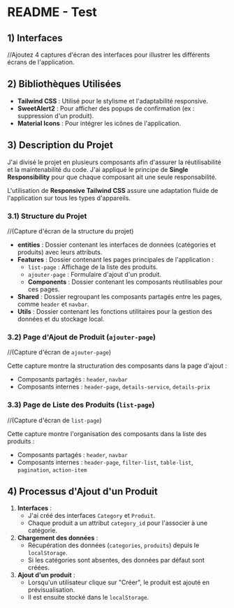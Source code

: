 # README - Test

## 1) Interfaces
//Ajoutez 4 captures d'écran des interfaces pour illustrer les différents écrans de l'application.

## 2) Bibliothèques Utilisées
- **Tailwind CSS** : Utilisé pour le stylisme et l'adaptabilité responsive.
- **SweetAlert2** : Pour afficher des popups de confirmation (ex : suppression d'un produit).
- **Material Icons** : Pour intégrer les icônes de l'application.

## 3) Description du Projet
J'ai divisé le projet en plusieurs composants afin d'assurer la réutilisabilité et la maintenabilité du code. J'ai appliqué le principe de **Single Responsibility** pour que chaque composant ait une seule responsabilité.

L'utilisation de **Responsive Tailwind CSS** assure une adaptation fluide de l'application sur tous les types d'appareils.

### 3.1) Structure du Projet
//(Capture d'écran de la structure du projet)

- **entities** : Dossier contenant les interfaces de données (catégories et produits) avec leurs attributs.
- **Features** : Dossier contenant les pages principales de l'application :
  - `list-page` : Affichage de la liste des produits.
  - `ajouter-page` : Formulaire d'ajout d'un produit.
  - **Components** : Dossier contenant les composants réutilisables pour ces pages.
- **Shared** : Dossier regroupant les composants partagés entre les pages, comme `header` et `navbar`.
- **Utils** : Dossier contenant les fonctions utilitaires pour la gestion des données et du stockage local.

### 3.2) Page d'Ajout de Produit (`ajouter-page`)
//(Capture d'écran de `ajouter-page`)

Cette capture montre la structuration des composants dans la page d'ajout :
- Composants partagés : `header`, `navbar`
- Composants internes : `header-page`, `details-service`, `details-prix`

### 3.3) Page de Liste des Produits (`list-page`)
//(Capture d'écran de `list-page`)

Cette capture montre l'organisation des composants dans la liste des produits :
- Composants partagés : `header`, `navbar`
- Composants internes : `header-page`, `filter-list`, `table-list`, `pagination`, `action-item`

## 4) Processus d'Ajout d'un Produit
1. **Interfaces** :
   - J'ai créé des interfaces `Category` et `Produit`.
   - Chaque produit a un attribut `category_id` pour l'associer à une catégorie.
2. **Chargement des données** :
   - Récupération des données (`categories`, `produits`) depuis le `localStorage`.
   - Si les catégories sont absentes, des données par défaut sont créées.
3. **Ajout d'un produit** :
   - Lorsqu'un utilisateur clique sur "Créer", le produit est ajouté en prévisualisation.
   - Il est ensuite stocké dans le `localStorage`.



